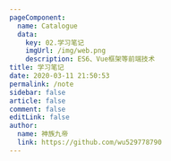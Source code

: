 ```yaml
---
pageComponent: 
  name: Catalogue
  data: 
    key: 02.学习笔记
    imgUrl: /img/web.png
    description: ES6、Vue框架等前端技术
title: 学习笔记
date: 2020-03-11 21:50:53
permalink: /note
sidebar: false
article: false
comment: false
editLink: false
author: 
  name: 神族九帝
  link: https://github.com/wu529778790
---
```

